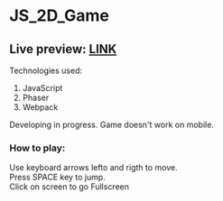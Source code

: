 # JS_2D_Game
## Live preview: [LINK](https://lkister.github.io/JS_2D_Game/index.html) 

Technologies used:
1. JavaScript
2. Phaser 
3. Webpack

Developing in progress. Game doesn't work on mobile.  

### How to play:  
Use keyboard arrows lefto and rigth to move.  
Press SPACE key to jump.  
Click on screen to go Fullscreen  




